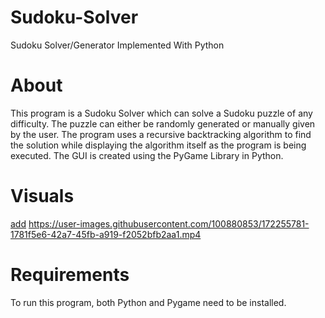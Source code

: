 # Sudoku-Solver
Sudoku Solver/Generator Implemented With Python
# About 
This program is a Sudoku Solver which can solve a Sudoku puzzle of any difficulty. The puzzle can either be randomly generated or manually given by the user. The program uses a recursive backtracking algorithm to find the solution while displaying the algorithm itself as the program is being executed. The GUI is created using the PyGame Library in Python.
# Visuals
[add](https://user-images.githubusercontent.com/100880853/172254956-6c4c0527-6e95-4c2b-b6b0-023c40597a17.mp4)
https://user-images.githubusercontent.com/100880853/172255781-1781f5e6-42a7-45fb-a919-f2052bfb2aa1.mp4

# Requirements 
To run this program, both Python and Pygame need to be installed.
